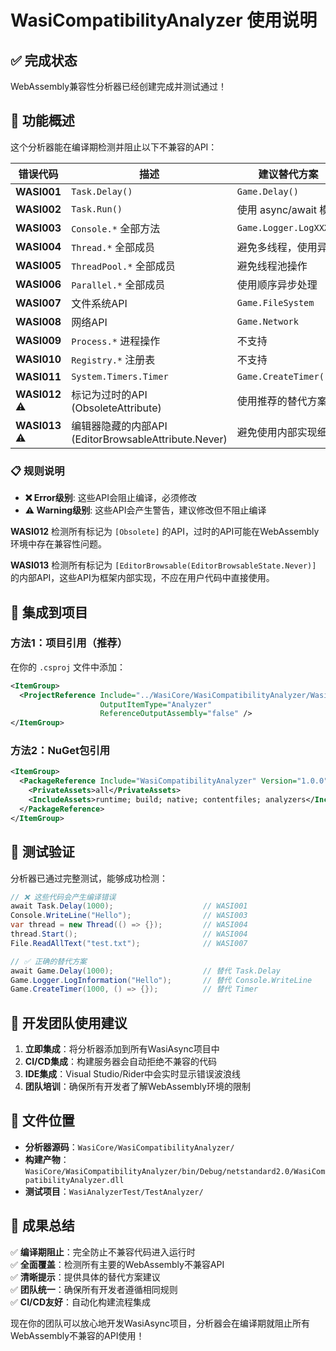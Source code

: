 # WasiCompatibilityAnalyzer 使用说明

## ✅ 完成状态

WebAssembly兼容性分析器已经创建完成并测试通过！

## 🎯 功能概述

这个分析器能在编译期检测并阻止以下不兼容的API：

| 错误代码 | 描述 | 建议替代方案 |
|---------|------|-------------|
| **WASI001** | `Task.Delay()` | `Game.Delay()` |
| **WASI002** | `Task.Run()` | 使用 async/await 模式 |
| **WASI003** | `Console.*` 全部方法 | `Game.Logger.LogXXX()` |
| **WASI004** | `Thread.*` 全部成员 | 避免多线程，使用异步 |
| **WASI005** | `ThreadPool.*` 全部成员 | 避免线程池操作 |
| **WASI006** | `Parallel.*` 全部成员 | 使用顺序异步处理 |
| **WASI007** | 文件系统API | `Game.FileSystem` |
| **WASI008** | 网络API | `Game.Network` |
| **WASI009** | `Process.*` 进程操作 | 不支持 |
| **WASI010** | `Registry.*` 注册表 | 不支持 |
| **WASI011** | `System.Timers.Timer` | `Game.CreateTimer()` |
| **WASI012** ⚠️ | 标记为过时的API (ObsoleteAttribute) | 使用推荐的替代方案 |
| **WASI013** ⚠️ | 编辑器隐藏的内部API (EditorBrowsableAttribute.Never) | 避免使用内部实现细节 |

### 📋 规则说明

- **❌ Error级别**: 这些API会阻止编译，必须修改
- **⚠️ Warning级别**: 这些API会产生警告，建议修改但不阻止编译

**WASI012** 检测所有标记为 `[Obsolete]` 的API，过时的API可能在WebAssembly环境中存在兼容性问题。

**WASI013** 检测所有标记为 `[EditorBrowsable(EditorBrowsableState.Never)]` 的内部API，这些API为框架内部实现，不应在用户代码中直接使用。

## 🚀 集成到项目

### 方法1：项目引用（推荐）

在你的 `.csproj` 文件中添加：

```xml
<ItemGroup>
  <ProjectReference Include="../WasiCore/WasiCompatibilityAnalyzer/WasiCompatibilityAnalyzer.csproj" 
                    OutputItemType="Analyzer" 
                    ReferenceOutputAssembly="false" />
</ItemGroup>
```

### 方法2：NuGet包引用

```xml
<ItemGroup>
  <PackageReference Include="WasiCompatibilityAnalyzer" Version="1.0.0">
    <PrivateAssets>all</PrivateAssets>
    <IncludeAssets>runtime; build; native; contentfiles; analyzers</IncludeAssets>
  </PackageReference>
</ItemGroup>
```

## 🧪 测试验证

分析器已通过完整测试，能够成功检测：

```csharp
// ❌ 这些代码会产生编译错误
await Task.Delay(1000);                    // WASI001
Console.WriteLine("Hello");                // WASI003  
var thread = new Thread(() => {});         // WASI004
thread.Start();                            // WASI004
File.ReadAllText("test.txt");              // WASI007
```

```csharp
// ✅ 正确的替代方案
await Game.Delay(1000);                    // 替代 Task.Delay
Game.Logger.LogInformation("Hello");       // 替代 Console.WriteLine
Game.CreateTimer(1000, () => {});          // 替代 Timer
```

## 🔧 开发团队使用建议

1. **立即集成**：将分析器添加到所有WasiAsync项目中
2. **CI/CD集成**：构建服务器会自动拒绝不兼容的代码  
3. **IDE集成**：Visual Studio/Rider中会实时显示错误波浪线
4. **团队培训**：确保所有开发者了解WebAssembly环境的限制

## 📍 文件位置

- **分析器源码**：`WasiCore/WasiCompatibilityAnalyzer/`
- **构建产物**：`WasiCore/WasiCompatibilityAnalyzer/bin/Debug/netstandard2.0/WasiCompatibilityAnalyzer.dll`
- **测试项目**：`WasiAnalyzerTest/TestAnalyzer/`

## 🎯 成果总结

✅ **编译期阻止**：完全防止不兼容代码进入运行时  
✅ **全面覆盖**：检测所有主要的WebAssembly不兼容API  
✅ **清晰提示**：提供具体的替代方案建议  
✅ **团队统一**：确保所有开发者遵循相同规则  
✅ **CI/CD友好**：自动化构建流程集成  

现在你的团队可以放心地开发WasiAsync项目，分析器会在编译期就阻止所有WebAssembly不兼容的API使用！

